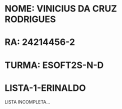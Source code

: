# NOME: VINICIUS DA CRUZ RODRIGUES
# RA: 24214456-2
# TURMA: ESOFT2S-N-D
# LISTA-1-ERINALDO
LISTA INCOMPLETA...
